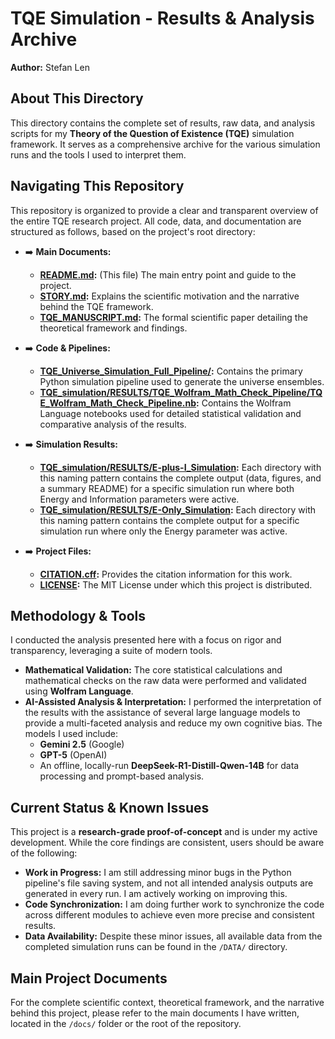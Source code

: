 # TQE Simulation - Results & Analysis Archive

**Author:** Stefan Len

## About This Directory

This directory contains the complete set of results, raw data, and analysis scripts for my **Theory of the Question of Existence (TQE)** simulation framework. It serves as a comprehensive archive for the various simulation runs and the tools I used to interpret them.

## Navigating This Repository

This repository is organized to provide a clear and transparent overview of the entire TQE research project. All code, data, and documentation are structured as follows, based on the project's root directory:

* ➡️ **Main Documents:**
    * **[README.md](TQE_simulation/README.md):** (This file) The main entry point and guide to the project.
    * **[STORY.md](./STORY.md):** Explains the scientific motivation and the narrative behind the TQE framework.
    * **[TQE_MANUSCRIPT.md](./TQE_MANUSCRIPT.md):** The formal scientific paper detailing the theoretical framework and findings.

* ➡️ **Code & Pipelines:**
    * **[TQE_Universe_Simulation_Full_Pipeline/](./TQE_Universe_Simulation_Full_Pipeline):** Contains the primary Python simulation pipeline used to generate the universe ensembles.
    * **[TQE_simulation/RESULTS/TQE_Wolfram_Math_Check_Pipeline/TQE_Wolfram_Math_Check_Pipeline.nb](./TQE_Wolfram_Math_Check_Pipeline):** Contains the Wolfram Language notebooks used for detailed statistical validation and comparative analysis of the results.

* ➡️ **Simulation Results:**
    * **[TQE_simulation/RESULTS/E-plus-I_Simulation](/E+I_Simulation):** Each directory with this naming pattern contains the complete output (data, figures, and a summary README) for a specific simulation run where both Energy and Information parameters were active.
    * **[TQE_simulation/RESULTS/E-Only_Simulation](/E-Only_Simulation):** Each directory with this naming pattern contains the complete output for a specific simulation run where only the Energy parameter was active.

* ➡️ **Project Files:**
    * **[CITATION.cff](./CITATION.cff):** Provides the citation information for this work.
    * **[LICENSE](./LICENSE):** The MIT License under which this project is distributed.

## Methodology & Tools

I conducted the analysis presented here with a focus on rigor and transparency, leveraging a suite of modern tools.

* **Mathematical Validation:** The core statistical calculations and mathematical checks on the raw data were performed and validated using **Wolfram Language**.
* **AI-Assisted Analysis & Interpretation:** I performed the interpretation of the results with the assistance of several large language models to provide a multi-faceted analysis and reduce my own cognitive bias. The models I used include:
    * **Gemini 2.5** (Google)
    * **GPT-5** (OpenAI)
    * An offline, locally-run **DeepSeek-R1-Distill-Qwen-14B** for data processing and prompt-based analysis.

## Current Status & Known Issues

This project is a **research-grade proof-of-concept** and is under my active development. While the core findings are consistent, users should be aware of the following:

* **Work in Progress:** I am still addressing minor bugs in the Python pipeline's file saving system, and not all intended analysis outputs are generated in every run. I am actively working on improving this.
* **Code Synchronization:** I am doing further work to synchronize the code across different modules to achieve even more precise and consistent results.
* **Data Availability:** Despite these minor issues, all available data from the completed simulation runs can be found in the `/DATA/` directory.

## Main Project Documents

For the complete scientific context, theoretical framework, and the narrative behind this project, please refer to the main documents I have written, located in the `/docs/` folder or the root of the repository.
